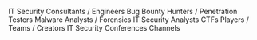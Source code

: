IT Security Consultants / Engineers
Bug Bounty Hunters / Penetration Testers
Malware Analysts / Forensics
IT Security Analysts
CTFs Players / Teams / Creators
IT Security Conferences Channels 

